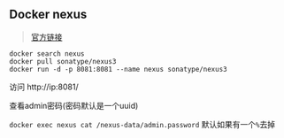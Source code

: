 ## Docker nexus 

> [官方链接](https://github.com/sonatype/docker-nexus3)

```shell
docker search nexus
docker pull sonatype/nexus3
docker run -d -p 8081:8081 --name nexus sonatype/nexus3
```

访问 http://ip:8081/


查看admin密码(密码默认是一个uuid)

`docker exec nexus cat /nexus-data/admin.password` 默认如果有一个`%`去掉